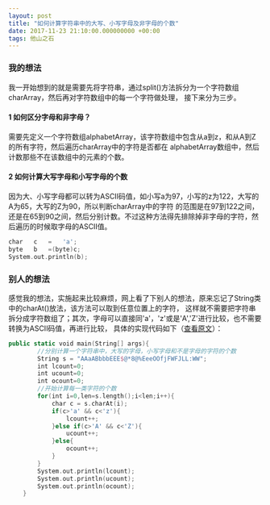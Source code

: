 ```yaml
---
layout: post
title: "如何计算字符串中的大写、小写字母及非字母的个数"
date: 2017-11-23 21:10:00.000000000 +00:00
tags: 他山之石
---
```


### 我的想法

我一开始想到的就是需要先将字符串，通过split()方法拆分为一个字符数组charArray，然后再对字符数组中的每一个字符做处理，
接下来分为三步。

#### 1 如何区分字母和非字母？

需要先定义一个字符数组alphabetArray，该字符数组中包含从a到z，和从A到Z的所有字符，然后遍历charArray中的字符是否都在
alphabetArray数组中，然后计数那些不在该数组中的元素的个数。

#### 2 如何计算大写字母和小写字母的个数

因为大、小写字母都可以转为ASCII码值，如小写a为97，小写的z为122，大写的A为65，大写的Z为90，所以判断charArray中的字符
的范围是在97到122之间，还是在65到90之间，然后分别计数。不过这种方法得先排除掉非字母的字符，然后遍历的时候取字母的ASCII值。
```swift
char   c   =   'a';
byte   b   =(byte)c;
System.out.println(b);
```

### 别人的想法

感觉我的想法，实施起来比较麻烦，网上看了下别人的想法，原来忘记了String类中的charAt()放法，该方法可以取到任意位置上的字符，
这样就不需要把字符串拆分成字符数组了；其次，字母可以直接同'a'，'z'或是'A','Z'进行比较，也不需要转换为ASCII码值，再进行比较，
具体的实现代码如下（[查看原文](http://study.163.com/course/courseLearn.htm?courseId=342010#/learn/video?lessonId=456137&courseId=342010)）：
```swift
public static void main(String[] args){
		//分别计算一个字符串中，大写的字母，小写字母和不是字母的字符的个数
		String s = "AAaABbbbEEE$@*8@%EeeOOfjFWFJLL:WW";
		int lcount=0;
		int ucount=0;
		int ocount=0;
		//开始计算每一类字符的个数
		for(int i=0,len=s.length();i<len;i++){
			char c = s.charAt(i);
			if(c>'a' && c<'z'){
				lcount++;
			}else if(c>'A' && c<'Z'){
				ucount++;
			}else{
				ocount++;
			}
		}
		System.out.println(lcount);
		System.out.println(ucount);
		System.out.println(ocount);
	}
```





